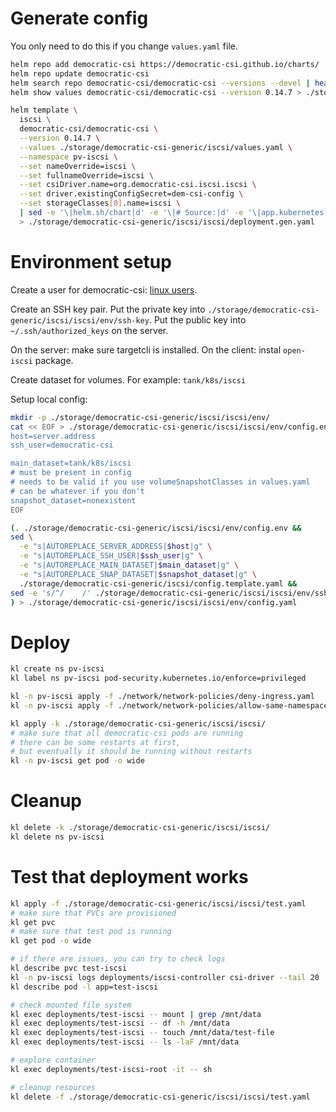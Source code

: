 
# Generate config

You only need to do this if you change `values.yaml` file.

```bash
helm repo add democratic-csi https://democratic-csi.github.io/charts/
helm repo update democratic-csi
helm search repo democratic-csi/democratic-csi --versions --devel | head
helm show values democratic-csi/democratic-csi --version 0.14.7 > ./storage/democratic-csi-generic/default-values.yaml
```

```bash
helm template \
  iscsi \
  democratic-csi/democratic-csi \
  --version 0.14.7 \
  --values ./storage/democratic-csi-generic/iscsi/values.yaml \
  --namespace pv-iscsi \
  --set nameOverride=iscsi \
  --set fullnameOverride=iscsi \
  --set csiDriver.name=org.democratic-csi.iscsi.iscsi \
  --set driver.existingConfigSecret=dem-csi-config \
  --set storageClasses[0].name=iscsi \
  | sed -e '\|helm.sh/chart|d' -e '\|# Source:|d' -e '\|app.kubernetes.io/managed-by: Helm|d' -e '\|app.kubernetes.io/instance:|d' \
  > ./storage/democratic-csi-generic/iscsi/iscsi/deployment.gen.yaml
```

# Environment setup

Create a user for democratic-csi: [linux users](../../../../docs/linux-users.md).

Create an SSH key pair.
Put the private key into `./storage/democratic-csi-generic/iscsi/iscsi/env/ssh-key`.
Put the public key into `~/.ssh/authorized_keys` on the server.

On the server: make sure targetcli is installed.
On the client: instal `open-iscsi` package.

Create dataset for volumes.
For example: `tank/k8s/iscsi`

Setup local config:

```bash
mkdir -p ./storage/democratic-csi-generic/iscsi/iscsi/env/
cat << EOF > ./storage/democratic-csi-generic/iscsi/iscsi/env/config.env
host=server.address
ssh_user=democratic-csi

main_dataset=tank/k8s/iscsi
# must be present in config
# needs to be valid if you use volumeSnapshotClasses in values.yaml
# can be whatever if you don't
snapshot_dataset=nonexistent
EOF

(. ./storage/democratic-csi-generic/iscsi/iscsi/env/config.env &&
sed \
  -e "s|AUTOREPLACE_SERVER_ADDRESS|$host|g" \
  -e "s|AUTOREPLACE_SSH_USER|$ssh_user|g" \
  -e "s|AUTOREPLACE_MAIN_DATASET|$main_dataset|g" \
  -e "s|AUTOREPLACE_SNAP_DATASET|$snapshot_dataset|g" \
  ./storage/democratic-csi-generic/iscsi/config.template.yaml &&
sed -e 's/^/    /' ./storage/democratic-csi-generic/iscsi/iscsi/env/ssh-key
) > ./storage/democratic-csi-generic/iscsi/iscsi/env/config.yaml
```

# Deploy

```bash
kl create ns pv-iscsi
kl label ns pv-iscsi pod-security.kubernetes.io/enforce=privileged

kl -n pv-iscsi apply -f ./network/network-policies/deny-ingress.yaml
kl -n pv-iscsi apply -f ./network/network-policies/allow-same-namespace.yaml

kl apply -k ./storage/democratic-csi-generic/iscsi/iscsi/
# make sure that all democratic-csi pods are running
# there can be some restarts at first,
# but eventually it should be running without restarts
kl -n pv-iscsi get pod -o wide
```

# Cleanup

```bash
kl delete -k ./storage/democratic-csi-generic/iscsi/iscsi/
kl delete ns pv-iscsi
```

# Test that deployment works

```bash
kl apply -f ./storage/democratic-csi-generic/iscsi/iscsi/test.yaml
# make sure that PVCs are provisioned
kl get pvc
# make sure that test pod is running
kl get pod -o wide

# if there are issues, you can try to check logs
kl describe pvc test-iscsi
kl -n pv-iscsi logs deployments/iscsi-controller csi-driver --tail 20
kl describe pod -l app=test-iscsi

# check mounted file system
kl exec deployments/test-iscsi -- mount | grep /mnt/data
kl exec deployments/test-iscsi -- df -h /mnt/data
kl exec deployments/test-iscsi -- touch /mnt/data/test-file
kl exec deployments/test-iscsi -- ls -laF /mnt/data

# explore container
kl exec deployments/test-iscsi-root -it -- sh

# cleanup resources
kl delete -f ./storage/democratic-csi-generic/iscsi/iscsi/test.yaml
```
